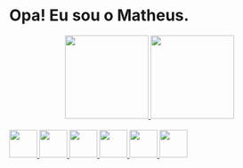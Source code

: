 # Opa! Eu sou o Matheus.

<div align="center">
  <a href="https://github.com/fmatheusilva">
  <img height="150em" src="https://github-readme-stats.vercel.app/api?username=fmatheusilva&show_icons=true&theme=white&include_all_commits=true&count_private=true"/>
  <img height="150em" src="https://github-readme-stats.vercel.app/api/top-langs/?username=fmatheusilva&layout=compact&langs_count=7&theme=white"/>
</div>
  
 <div style="display: inline_block"><br>
   <img src="https://cdn.jsdelivr.net/gh/devicons/devicon/icons/javascript/javascript-original.svg" width="50" height="50"/>
   <img src="https://cdn.jsdelivr.net/gh/devicons/devicon/icons/java/java-original.svg" width="50" height="50"/>
   <img src="https://cdn.jsdelivr.net/gh/devicons/devicon/icons/php/php-original.svg" width="50" height="50"/>
   <img src="https://cdn.jsdelivr.net/gh/devicons/devicon/icons/css3/css3-original-wordmark.svg" width="50" height="50"/>
   <img src="https://cdn.jsdelivr.net/gh/devicons/devicon/icons/html5/html5-original-wordmark.svg"  width="50" height="50"/>
   <img src="https://cdn.jsdelivr.net/gh/devicons/devicon/icons/mysql/mysql-original-wordmark.svg" width="50" height="50"/>
</div>

  

